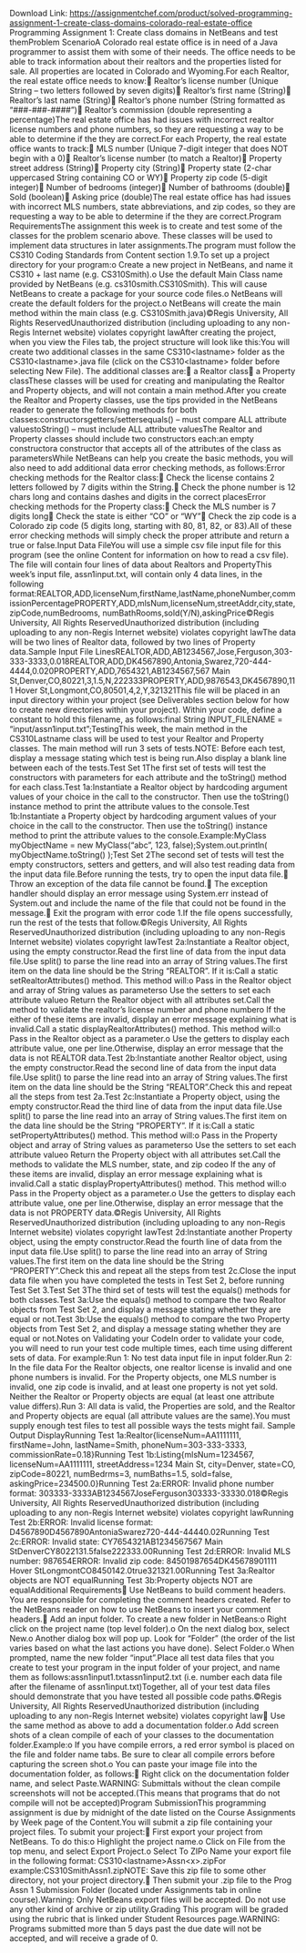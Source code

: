 Download Link: https://assignmentchef.com/product/solved-programming-assignment-1-create-class-domains-colorado-real-estate-office
<br>
Programming Assignment 1: Create class domains in NetBeans and test themProblem ScenarioA Colorado real estate office is in need of a Java programmer to assist them with some of their needs. The office needs to be able to track information about their realtors and the properties listed for sale. All properties are located in Colorado and Wyoming.For each Realtor, the real estate office needs to know: Realtor’s license number (Unique String – two letters followed by seven digits) Realtor’s first name (String) Realtor’s last name (String) Realtor’s phone number (String formatted as “###-###-####”) Realtor’s commission (double representing a percentage)The real estate office has had issues with incorrect realtor license numbers and phone numbers, so they are requesting a way to be able to determine if the they are correct.For each Property, the real estate office wants to track: MLS number (Unique 7-digit integer that does NOT begin with a 0) Realtor’s license number (to match a Realtor) Property street address (String) Property city (String) Property state (2-char uppercased String containing CO or WY) Property zip code (5-digit integer) Number of bedrooms (integer) Number of bathrooms (double) Sold (boolean) Asking price (double)The real estate office has had issues with incorrect MLS numbers, state abbreviations, and zip codes, so they are requesting a way to be able to determine if the they are correct.Program RequirementsThe assignment this week is to create and test some of the classes for the problem scenario above. These classes will be used to implement data structures in later assignments.The program must follow the CS310 Coding Standards from Content section 1.9.To set up a project directory for your program:o Create a new project in NetBeans, and name it CS310 + last name (e.g. CS310Smith).o Use the default Main Class name provided by NetBeans (e.g. cs310smith.CS310Smith). This will cause NetBeans to create a package for your source code files.o NetBeans will create the default folders for the project.o NetBeans will create the main method within the main class (e.g. CS310Smith.java)©Regis University, All Rights ReservedUnauthorized distribution (including uploading to any non-Regis Internet website) violates copyright lawAfter creating the project, when you view the Files tab, the project structure will look like this:You will create two additional classes in the same CS310&lt;lastname&gt; folder as the CS310&lt;lastname&gt;.java file (click on the CS310&lt;lastname&gt; folder before selecting New File). The additional classes are: a Realtor class a Property classThese classes will be used for creating and manipulating the Realtor and Property objects, and will not contain a main method.After you create the Realtor and Property classes, use the tips provided in the NetBeans reader to generate the following methods for both classes:constructorsgetters/settersequals() – must compare ALL attribute valuestoString() – must include ALL attribute valuesThe Realtor and Property classes should include two constructors each:an empty constructora constructor that accepts all of the attributes of the class as parametersWhile NetBeans can help you create the basic methods, you will also need to add additional data error checking methods, as follows:Error checking methods for the Realtor class: Check the license contains 2 letters followed by 7 digits within the String. Check the phone number is 12 chars long and contains dashes and digits in the correct placesError checking methods for the Property class: Check the MLS number is 7 digits long Check the state is either “CO” or “WY” Check the zip code is a Colorado zip code (5 digits long, starting with 80, 81, 82, or 83).All of these error checking methods will simply check the proper attribute and return a true or false.Input Data FileYou will use a simple csv file input file for this program (see the online Content for information on how to read a csv file). The file will contain four lines of data about Realtors and PropertyThis week’s input file, assn1input.txt, will contain only 4 data lines, in the following format:REALTOR,ADD,licenseNum,firstName,lastName,phoneNumber,commissionPercentagePROPERTY,ADD,mlsNum,licenseNum,streetAddr,city,state,zipCode,numBedrooms, numBathRooms,sold(Y/N),askingPrice©Regis University, All Rights ReservedUnauthorized distribution (including uploading to any non-Regis Internet website) violates copyright lawThe data will be two lines of Realtor data, followed by two lines of Property data.Sample Input File LinesREALTOR,ADD,AB1234567,Jose,Ferguson,303-333-3333,0.018REALTOR,ADD,DK4567890,Antonia,Swarez,720-444-4444,0.020PROPERTY,ADD,7654321,AB1234567,567 Main St,Denver,CO,80221,3,1.5,N,222333PROPERTY,ADD,9876543,DK4567890,111 Hover St,Longmont,CO,80501,4,2,Y,321321This file will be placed in an input directory within your project (see Deliverables section below for how to create new directories within your project). Within your code, define a constant to hold this filename, as follows:final String INPUT_FILENAME = “input/assn1input.txt”;TestingThis week, the main method in the CS310Lastname class will be used to test your Realtor and Property classes. The main method will run 3 sets of tests.NOTE: Before each test, display a message stating which test is being run.Also display a blank line between each of the tests.Test Set 1The first set of tests will test the constructors with parameters for each attribute and the toString() method for each class.Test 1a:Instantiate a Realtor object by hardcoding argument values of your choice in the call to the constructor. Then use the toString() instance method to print the attribute values to the console.Test 1b:Instantiate a Property object by hardcoding argument values of your choice in the call to the constructor. Then use the toString() instance method to print the attribute values to the console.Example:MyClass myObjectName = new MyClass(“abc”, 123, false);System.out.println( myObjectName.toString() );Test Set 2The second set of tests will test the empty constructors, setters and getters, and will also test reading data from the input data file.Before running the tests, try to open the input data file. Throw an exception of the data file cannot be found. The exception handler should display an error message using System.err instead of System.out and include the name of the file that could not be found in the message. Exit the program with error code 1.If the file opens successfully, run the rest of the tests that follow.©Regis University, All Rights ReservedUnauthorized distribution (including uploading to any non-Regis Internet website) violates copyright lawTest 2a:Instantiate a Realtor object, using the empty constructor.Read the first line of data from the input data file.Use split() to parse the line read into an array of String values.The first item on the data line should be the String “REALTOR”. If it is:Call a static setRealtorAttributes() method. This method will:o Pass in the Realtor object and array of String values as parameterso Use the setters to set each attribute valueo Return the Realtor object with all attributes set.Call the method to validate the realtor’s license number and phone numbero If the either of these items are invalid, display an error message explaining what is invalid.Call a static displayRealtorAttributes() method. This method will:o Pass in the Realtor object as a parameter.o Use the getters to display each attribute value, one per line.Otherwise, display an error message that the data is not REALTOR data.Test 2b:Instantiate another Realtor object, using the empty constructor.Read the second line of data from the input data file.Use split() to parse the line read into an array of String values.The first item on the data line should be the String “REALTOR”.Check this and repeat all the steps from test 2a.Test 2c:Instantiate a Property object, using the empty constructor.Read the third line of data from the input data file.Use split() to parse the line read into an array of String values.The first item on the data line should be the String “PROPERTY”. If it is:Call a static setPropertyAttributes() method. This method will:o Pass in the Property object and array of String values as parameterso Use the setters to set each attribute valueo Return the Property object with all attributes set.Call the methods to validate the MLS number, state, and zip codeo If the any of these items are invalid, display an error message explaining what is invalid.Call a static displayPropertyAttributes() method. This method will:o Pass in the Property object as a parameter.o Use the getters to display each attribute value, one per line.Otherwise, display an error message that the data is not PROPERTY data.©Regis University, All Rights ReservedUnauthorized distribution (including uploading to any non-Regis Internet website) violates copyright lawTest 2d:Instantiate another Property object, using the empty constructor.Read the fourth line of data from the input data file.Use split() to parse the line read into an array of String values.The first item on the data line should be the String “PROPERTY”.Check this and repeat all the steps from test 2c.Close the input data file when you have completed the tests in Test Set 2, before running Test Set 3.Test Set 3The third set of tests will test the equals() methods for both classes.Test 3a:Use the equals() method to compare the two Realtor objects from Test Set 2, and display a message stating whether they are equal or not.Test 3b:Use the equals() method to compare the two Property objects from Test Set 2, and display a message stating whether they are equal or not.Notes on Validating your CodeIn order to validate your code, you will need to run your test code multiple times, each time using different sets of data. For example:Run 1: No test data input file in input folder.Run 2: In the file data For the Realtor objects, one realtor license is invalid and one phone numbers is invalid. For the Property objects, one MLS number is invalid, one zip code is invalid, and at least one property is not yet sold. Neither the Realtor or Property objects are equal (at least one attribute value differs).Run 3: All data is valid, the Properties are sold, and the Realtor and Property objects are equal (all attribute values are the same).You must supply enough test files to test all possible ways the tests might fail. Sample Output DisplayRunning Test 1a:Realtor{licenseNum=AA1111111, firstName=John, lastName=Smith, phoneNum=303-333-3333, commissionRate=0.18}Running Test 1b:Listing{mlsNum=1234567, licenseNum=AA1111111, streetAddress=1234 Main St, city=Denver, state=CO, zipCode=80221, numBedrms=3, numBaths=1.5, sold=false, askingPrice=234500.0}Running Test 2a:ERROR: Invalid phone number format: 303333-3333AB1234567JoseFerguson303333-33330.018©Regis University, All Rights ReservedUnauthorized distribution (including uploading to any non-Regis Internet website) violates copyright lawRunning Test 2b:ERROR: Invalid license format: D4567890D4567890AntoniaSwarez720-444-44440.02Running Test 2c:ERROR: Invalid state: CY7654321AB1234567567 Main StDenverCY8022131.5false222333.00Running Test 2d:ERROR: Invalid MLS number: 987654ERROR: Invalid zip code: 84501987654DK45678901111 Hover StLongmontCO8450142.0true321321.00Running Test 3a:Realtor objects are NOT equalRunning Test 3b:Property objects NOT are equalAdditional Requirements Use NetBeans to build comment headers. You are responsible for completing the comment headers created. Refer to the NetBeans reader on how to use NetBeans to insert your comment headers. Add an input folder. To create a new folder in NetBeans:o Right click on the project name (top level folder).o On the next dialog box, select New.o Another dialog box will pop up. Look for “Folder” (the order of the list varies based on what the last actions you have done). Select Folder.o When prompted, name the new folder “input”.Place all test data files that you create to test your program in the input folder of your project, and name them as follows:assn1input1.txtassn1input2.txt (i.e. number each data file after the filename of assn1input.txt)Together, all of your test data files should demonstrate that you have tested all possible code paths.©Regis University, All Rights ReservedUnauthorized distribution (including uploading to any non-Regis Internet website) violates copyright law Use the same method as above to add a documentation folder.o Add screen shots of a clean compile of each of your classes to the documentation folder.Example:o If you have compile errors, a red error symbol is placed on the file and folder name tabs. Be sure to clear all compile errors before capturing the screen shot.o You can paste your image file into the documentation folder, as follows: Right click on the documentation folder name, and select Paste.WARNING: Submittals without the clean compile screenshots will not be accepted.(This means that programs that do not compile will not be accepted)Program SubmissionThis programming assignment is due by midnight of the date listed on the Course Assignments by Week page of the Content.You will submit a zip file containing your project files. To submit your project: First export your project from NetBeans. To do this:o Highlight the project name.o Click on File from the top menu, and select Export Project.o Select To ZIPo Name your export file in the following format: CS310&lt;lastname&gt;Assn&lt;x&gt;.zipFor example:CS310SmithAssn1.zipNOTE: Save this zip file to some other directory, not your project directory. Then submit your .zip file to the Prog Assn 1 Submission Folder (located under Assignments tab in online course).Warning: Only NetBeans export files will be accepted. Do not use any other kind of archive or zip utility.Grading This program will be graded using the rubric that is linked under Student Resources page.WARNING: Programs submitted more than 5 days past the due date will not be accepted, and will receive a grade of 0.